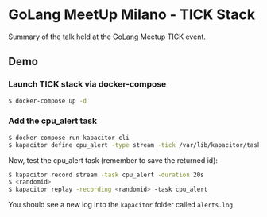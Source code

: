 # GoLang MeetUp Milano - TICK Stack
Summary of the talk held at the GoLang Meetup TICK event.


## Demo
### Launch TICK stack via docker-compose
```bash
$ docker-compose up -d
```

### Add the cpu_alert task
```bash
$ docker-compose run kapacitor-cli
$ kapacitor define cpu_alert -type stream -tick /var/lib/kapacitor/tasks/cpu_alert.tick -dbrp kapacitor_example.autogen
```

Now, test the cpu_alert task (remember to save the returned id):

```bash
$ kapacitor record stream -task cpu_alert -duration 20s
$ <randomid>
$ kapacitor replay -recording <randomid> -task cpu_alert
```

You should see a new log into the `kapacitor` folder called `alerts.log`
